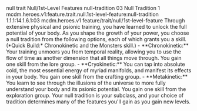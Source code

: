 <ability>
  <metadata>
    <class>null</class>
    <feature_type>trait</feature_type>
    <file_dpath>Null/1st-Level Features</file_dpath>
    <item_id>null-tradition</item_id>
    <item_index>03</item_index>
    <item_name>Null Tradition</item_name>
    <level>1</level>
    <scc>mcdm.heroes.v1:feature.trait.null.1st-level-feature:null-tradition</scc>
    <scdc>1.1.1:14.1.6.1:03</scdc>
    <source>mcdm.heroes.v1</source>
    <type>feature/trait/null/1st-level-feature</type>
  </metadata>
  <effects>
    <effect type="mundane">Through extensive physical and psionic training, you have learned to unlock the full potential of your body. As you shape the growth of your power, you choose a null tradition from the following options, each of which grants you a skill. (*Quick Build:* Chronokinetic and the Monsters skill.)
- **Chronokinetic:** Your training unmoors you from temporal reality, allowing you to use the flow of time as another dimension that all things move through. You gain one skill from the lore group.
- **Cryokinetic:** You can tap into absolute cold, the most essential energy of myriad manifolds, and manifest its effects in your body. You gain one skill from the crafting group.
- **Metakinetic:** You learn to see through the illusions of the universe to more fully understand your body and its psionic potential. You gain one skill from the exploration group.
Your null tradition is your subclass, and your choice of tradition determines many of the features you&apos;ll gain as you gain new levels.</effect>
  </effects>
</ability>
